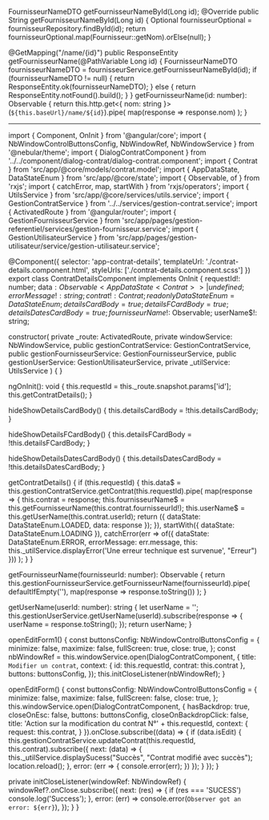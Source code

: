 FournisseurNameDTO getFournisseurNameById(Long id);
@Override
public String getFournisseurNameById(Long id) {
    Optional<Fournisseur> fournisseurOptional = fournisseurRepository.findById(id);
    return fournisseurOptional.map(Fournisseur::getNom).orElse(null);
}

@GetMapping("/name/{id}")
public ResponseEntity<FournisseurNameDTO> getFournisseurName(@PathVariable Long id) {
    FournisseurNameDTO fournisseurNameDTO = fournisseurService.getFournisseurNameById(id);
    if (fournisseurNameDTO != null) {
        return ResponseEntity.ok(fournisseurNameDTO);
    } else {
        return ResponseEntity.notFound().build();
    }
}
 getFournisseurName(id: number): Observable<string> {
    return this.http.get<{ nom: string }>(`${this.baseUrl}/name/${id}`).pipe(
      map(response => response.nom)
    );
  }


  ----------------------------------------------------------
  import { Component, OnInit } from '@angular/core';
import { NbWindowControlButtonsConfig, NbWindowRef, NbWindowService } from '@nebular/theme';
import { DialogContratComponent } from '../../component/dialog-contrat/dialog-contrat.component';
import { Contrat } from 'src/app/@core/models/contrat.model';
import { AppDataState, DataStateEnum } from 'src/app/@core/state';
import { Observable, of } from 'rxjs';
import { catchError, map, startWith } from 'rxjs/operators';
import { UtilsService } from 'src/app/@core/services/utils.service';
import { GestionContratService } from '../../services/gestion-contrat.service';
import { ActivatedRoute } from '@angular/router';
import { GestionFournisseurService } from 'src/app/pages/gestion-referentiel/services/gestion-fournisseur.service';
import { GestionUtilisateurService } from 'src/app/pages/gestion-utilisateur/service/gestion-utilisateur.service';

@Component({
  selector: 'app-contrat-details',
  templateUrl: './contrat-details.component.html',
  styleUrls: ['./contrat-details.component.scss']
})
export class ContratDetailsComponent implements OnInit {
  requestId!: number;
  data$: Observable<AppDataState<Contrat>> | undefined;
  errorMessage!: string;
  contrat!: Contrat;
  readonly DataStateEnum = DataStateEnum;
  detailsCardBody = true;
  detailsFCardBody = true;
  detailsDatesCardBody = true;
  fournisseurName$!: Observable<string>;
  userName$!: string;

  constructor(
    private _route: ActivatedRoute,
    private windowService: NbWindowService,
    public gestionContratService: GestionContratService,
    public gestionFournisseurService: GestionFournisseurService,
    public gestionUserService: GestionUtilisateurService,
    private _utilService: UtilsService
  ) { }

  ngOnInit(): void {
    this.requestId = this._route.snapshot.params['id'];
    this.getContratDetails();
  }

  hideShowDetailsCardBody() {
    this.detailsCardBody = !this.detailsCardBody;
  }

  hideShowDetailsFCardBody() {
    this.detailsFCardBody = !this.detailsFCardBody;
  }

  hideShowDetailsDatesCardBody() {
    this.detailsDatesCardBody = !this.detailsDatesCardBody;
  }

  getContratDetails() {
    if (this.requestId) {
      this.data$ = this.gestionContratService.getContrat(this.requestId).pipe(
        map(response => {
          this.contrat = response;
          this.fournisseurName$ = this.getFournisseurName(this.contrat.fournisseurId!);
          this.userName$ = this.getUserName(this.contrat.userId);
          return ({ dataState: DataStateEnum.LOADED, data: response });
        }),
        startWith({ dataState: DataStateEnum.LOADING }),
        catchError(err => of({
          dataState: DataStateEnum.ERROR,
          errorMessage: err.message,
          this: this._utilService.displayError('Une erreur technique est survenue', "Erreur")
        }))
      );
    }
  }

  getFournisseurName(fournisseurId: number): Observable<string> {
    return this.gestionFournisseurService.getFournisseurName(fournisseurId).pipe(
      defaultIfEmpty(''),
      map(response => response.toString())
    );
  }

  getUserName(userId: number): string {
    let userName = '';
    this.gestionUserService.getUserName(userId).subscribe(response => {
      userName = response.toString();
    });
    return userName;
  }

  openEditForm1() {
    const buttonsConfig: NbWindowControlButtonsConfig = {
      minimize: false,
      maximize: false,
      fullScreen: true,
      close: true,
    };
    const nbWindowRef = this.windowService.open(DialogContratComponent, {
      title: `Modifier un contrat`,
      context: { id: this.requestId, contrat: this.contrat },
      buttons: buttonsConfig,
    });
    this.initCloseListener(nbWindowRef);
  }

  openEditForm() {
    const buttonsConfig: NbWindowControlButtonsConfig = {
      minimize: false,
      maximize: false,
      fullScreen: false,
      close: true,
    };
    this.windowService.open(DialogContratComponent, {
      hasBackdrop: true,
      closeOnEsc: false,
      buttons: buttonsConfig,
      closeOnBackdropClick: false,
      title: 'Action sur la modification du contrat N°' + this.requestId,
      context: {
        request: this.contrat,
      }
    }).onClose.subscribe((data) => {
      if (data.isEdit) {
        this.gestionContratService.updateContrat(this.requestId, this.contrat).subscribe({
          next: (data) => {
            this._utilService.displaySucess("Succès", "Contrat modifié avec succès");
            location.reload();
          },
          error: (err => {
            console.error(err);
          })
        });
      }
    });
  }

  private initCloseListener(windowRef: NbWindowRef) {
    windowRef?.onClose.subscribe({
      next: (res) => {
        if (res === 'SUCESS') console.log('Success');
      },
      error: (err) => console.error(`Observer got an error: ${err}`),
    });
  }
}
